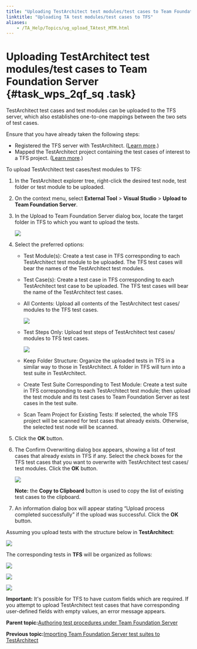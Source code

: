 ```yaml
--- 
title: "Uploading TestArchitect test modules/test cases to Team Foundation Server"
linktitle: "Uploading TA test modules/test cases to TFS"
aliases: 
    - /TA_Help/Topics/ug_upload_TAtest_MTM.html
---
```

# Uploading TestArchitect test modules/test cases to Team Foundation Server {#task_wps_2qf_sq .task}

TestArchitect test cases and test modules can be uploaded to the TFS server, which also establishes one-to-one mappings between the two sets of test cases.

Ensure that you have already taken the following steps:

-   Registered the TFS server with TestArchitect. \([Learn more](Integration_MTM_connecting_TFS.html).\)
-   Mapped the TestArchitect project containing the test cases of interest to a TFS project. \([Learn more](Integration_MTM_map_proj.html).\)

To upload TestArchitect test cases/test modules to TFS:

1.  In the TestArchitect explorer tree, right-click the desired test node, test folder or test module to be uploaded.

2.  On the context menu, select **External Tool** \> **Visual Studio** \> **Upload to Team Foundation Server**.

3.  In the Upload to Team Foundation Server dialog box, locate the target folder in TFS to which you want to upload the tests.

    ![](../Images/TFS_upload.png)

4.  Select the preferred options:

    -   Test Module\(s\): Create a test case in TFS corresponding to each TestArchitect test module to be uploaded. The TFS test cases will bear the names of the TestArchitect test modules.
    -   Test Case\(s\): Create a test case in TFS corresponding to each TestArchitect test case to be uploaded. The TFS test cases will bear the name of the TestArchitect test cases.
    -   All Contents: Upload all contents of the TestArchitect test cases/ modules to the TFS test cases.

        ![](../Images/TFS_upload_all_contents.png)

    -   Test Steps Only: Upload test steps of TestArchitect test cases/ modules to TFS test cases.

        ![](../Images/TFS_upload_test_steps.png)

    -   Keep Folder Structure: Organize the uploaded tests in TFS in a similar way to those in TestArchitect. A folder in TFS will turn into a test suite in TestArchitect.
    -   Create Test Suite Corresponding to Test Module: Create a test suite in TFS corresponding to each TestArchitect test module; then upload the test module and its test cases to Team Foundation Server as test cases in the test suite.
    -   Scan Team Project for Existing Tests: If selected, the whole TFS project will be scanned for test cases that already exists. Otherwise, the selected test node will be scanned.
5.  Click the **OK** button.

6.  The Confirm Overwriting dialog box appears, showing a list of test cases that already exists in TFS if any. Select the check boxes for the TFS test cases that you want to overwrite with TestArchitect test cases/ test modules. Click the **OK** button.

    ![](../Images/TFS_upload_overwrite_dlg.png)

    **Note:** the **Copy to Clipboard** button is used to copy the list of existing test cases to the clipboard.

7.  An information dialog box will appear stating “Upload process completed successfully” if the upload was successful. Click the **OK** button.


Assuming you upload tests with the structure below in **TestArchitect**:

![](../Images/TFS_upload_TA_tests_illustration.png)

The corresponding tests in **TFS** will be organized as follows:

![](../Images/TFS_upload_TM_illustration.png)

![](../Images/TFS_upload_TC_illustration.png)

![](../Images/TFS_upload_TM_TC_illustration.png)

**Important:** It's possible for TFS to have custom fields which are required. If you attempt to upload TestArchitect test cases that have corresponding user-defined fields with empty values, an error message appears.

**Parent topic:**[Authoring test procedures under Team Foundation Server](../../TA_Help/Topics/ug_MTM_set_up_TA.html)

**Previous topic:**[Importing Team Foundation Server test suites to TestArchitect](../../TA_Help/Topics/ug_MTM_import_TS.html)


